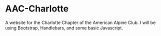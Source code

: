 # AAC-Charlotte
A website for the Charlotte Chapter of the American Alpine Club. I will be using Bootstrap, Handlebars, and some basic Javascript. 
